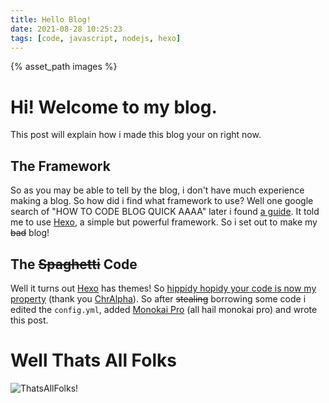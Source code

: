 ```yaml
---
title: Hello Blog!
date: 2021-08-28 10:25:23
tags: [code, javascript, nodejs, hexo]
---
```

{% asset_path images %}
# Hi! Welcome to my blog.
This post will explain how i made this blog your on right now.

## The Framework
So as you may be able to tell by the blog, i don't have much experience making a blog. So how did i find what framework to use?
Well one google search of "HOW TO CODE BLOG QUICK AAAA" later i found [a guide](https://levelup.gitconnected.com/setup-project-for-blog-in-fastest-way-part-1-54e6d47e2c44). It told me to use [Hexo](https://hexo.io), a simple but powerful framework. So i set out to make my ~~bad~~ blog!

## The ~~Spaghetti~~ Code
Well it turns out [Hexo](https://hexo.io) has themes! So [hippidy hopidy your code is now my property](https://github.com/ChrAlpha/hexo-theme-cards) (thank you [ChrAlpha](https://github.com/ChrAlpha)). So after ~~stealing~~ borrowing some code i edited the `config.yml`, added [Monokai Pro](https://monokai.pro) (all hail monokai pro) and wrote this post.

# Well Thats All Folks
![ThatsAllFolks!](https://media.giphy.com/media/7yojoQtevjOCI/giphy.gif)